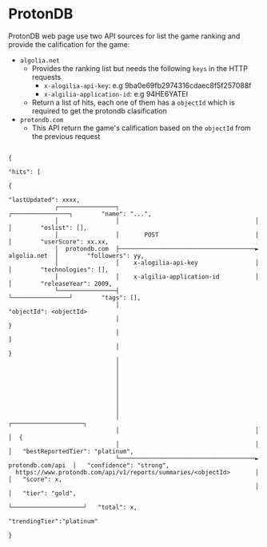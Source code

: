 # ProtonDB

ProtonDB web page use two API sources for list the game ranking and provide the calification for the game:

- `algolia.net`
    - Provides the ranking list but needs the following `keys` in the HTTP requests
      -  `x-alogilia-api-key`: e.g 9ba0e69fb2974316cdaec8f5f257088f
      -  `x-algilia-application-id`: e.g 94HE6YATEI
    - Return a list of hits, each one of them has a `objectId` which is required to get the protondb clasification
- `protondb.com`
    - This API return the game's calification based on the `objectId` from the previous request

```
                                                                                           {
                                                                                            "hits": [
                                                                                              {
                                                                                               "lastUpdated": xxxx,
             ┌────────────────┐                                      ┌────────────────┐        "name": "...",
             │                │                                      │                │        "oslist": [],
             │                │       POST                           │                │        "userScore": xx.xx,
             │  protondb.com  ├──────────────────────────────────────►   algolia.net  │        "followers": yy,
             │                │    x-alogilia-api-key                │                │        "technologies": [],
             │                │    x-algilia-application-id          │                │        "releaseYear": 2009,
             └────────────────┤                                      └────────────────┘        "tags": [],
                              │                                                                "objectId": <objectId>
                              │                                                               }
                              │                                                             ]
                              │                                                            }
                              │
                              │
                              │
                              │
                              │
                              │
                              │
                              │
                              │                                      ┌────────────────────┐
                              │                                      │                    │  {
                              │                                      │                    │   "bestReportedTier": "platinum",
                              └──────────────────────────────────────►  protondb.com/api  │   "confidence": "strong",
  https://www.protondb.com/api/v1/reports/summaries/<objectId>       │                    │   "score": x,
                                                                     │                    │   "tier": "gold",
                                                                     └────────────────────┘   "total": x,
                                                                                              "trendingTier":"platinum"
                                                                                             }
```

<!-- ## Algolia Query
fetch("https://94he6yatei-dsn.algolia.net/1/indexes/steamdb/query", {
  "headers": {
    "accept": "*/*",
    "accept-language": "en-US,en;q=0.9",
    "content-type": "application/x-www-form-urlencoded",
    "sec-ch-ua": "\"Chromium\";v=\"110\", \"Not A(Brand\";v=\"24\", \"Brave\";v=\"110\"",
    "sec-ch-ua-mobile": "?0",
    "sec-ch-ua-platform": "\"Linux\"",
    "sec-fetch-dest": "empty",
    "sec-fetch-mode": "cors",
    "sec-fetch-site": "cross-site",
    "sec-gpc": "1",
    "x-algolia-api-key": "9ba0e69fb2974316cdaec8f5f257088f",
    "x-algolia-application-id": "94HE6YATEI",
    "Referer": "https://www.protondb.com/",
    "Referrer-Policy": "strict-origin-when-cross-origin"
  },
  "body": "{\"query\":\"fifaç\",\"attributesToHighlight\":[],\"attributesToSnippet\":[],\"facets\":[\"tags\"],\"facetFilters\":[[\"appType:Game\"]],\"hitsPerPage\":50,\"attributesToRetrieve\":[\"lastUpdated\",\"name\",\"objectID\",\"followers\",\"oslist\",\"releaseYear\",\"tags\",\"technologies\",\"userScore\"],\"page\":0}",
  "method": "POST"
});

Min request for http call
curl 'https://94he6yatei-dsn.algolia.net/1/indexes/steamdb/query' \
  -H 'Accept: */*' \
  -H 'Accept-Language: en-US,en;q=0.5' \
  -H 'Connection: keep-alive' \
  -H 'Origin: https://www.protondb.com' \
  -H 'Referer: https://www.protondb.com/' \
  -H 'content-type: application/x-www-form-urlencoded' \
  -H 'x-algolia-api-key: 9ba0e69fb2974316cdaec8f5f257088f' \
  -H 'x-algolia-application-id: 94HE6YATEI' \
  --data-raw '{"query":"acu","attributesToHighlight":[],"attributesToSnippet":[],"facets":["tags"],"facetFilters":[["appType:Game"]],"hitsPerPage":50,"attributesToRetrieve":["lastUpdated","name","objectID","followers","oslist","releaseYear","tags","technologies","userScore"],"page":0}' \
  --compressed

curl 'https://94he6yatei-dsn.algolia.net/1/indexes/*/queries?x-algolia-agent=Algolia%20for%20JavaScript%20(4.14.3)%3B%20Browser%20(lite)%3B%20instantsearch.js%20(4.51.1)%3B%20JS%20Helper%20(3.11.3)&x-algolia-api-key=473ed43952f78955d6cf0ea73bc6cc63&x-algolia-application-id=94HE6YATEI' \
  -H 'Accept: */*' \
  -H 'Accept-Language: en-US,en;q=0.8' \
  -H 'Connection: keep-alive' \
  -H 'Origin: https://steamdb.info' \
  -H 'Referer: https://steamdb.info/' \
  -H 'Sec-Fetch-Dest: empty' \
  -H 'Sec-Fetch-Mode: cors' \
  -H 'Sec-Fetch-Site: cross-site' \
  -H 'Sec-GPC: 1' \
  -H 'User-Agent: Mozilla/5.0 (X11; Linux x86_64) AppleWebKit/537.36 (KHTML, like Gecko) Chrome/110.0.0.0 Safari/537.36' \
  -H 'content-type: application/x-www-form-urlencoded' \
  -H 'sec-ch-ua: "Chromium";v="110", "Not A(Brand";v="24", "Brave";v="110"' \
  -H 'sec-ch-ua-mobile: ?0' \
  -H 'sec-ch-ua-platform: "Linux"' \
  --data-raw '{"requests":[{"indexName":"steamdb","params":"attributesToHighlight=%5B%22name%22%5D&attributesToRetrieve=%5B%22lastUpdated%22%2C%22name%22%2C%22oslist%22%2C%22price_us%22%2C%22releaseYear%22%2C%22userScore%22%5D&facets=%5B%22tags%22%2C%22multiplayerCategories%22%2C%22categories%22%2C%22vrCategories%22%2C%22languages%22%2C%22languagesAudio%22%2C%22languagesSubtitles%22%2C%22technologies%22%2C%22appType%22%2C%22userScore%22%2C%22oslist%22%2C%22developer%22%2C%22publisher%22%2C%22price_us%22%2C%22releaseYear%22%5D&highlightPostTag=__%2Fais-highlight__&highlightPreTag=__ais-highlight__&hitsPerPage=40&maxValuesPerFacet=200&page=0&query=gta&tagFilters="}]}' \
  --compressed

curl 'https://94he6yatei-dsn.algolia.net/1/indexes/steamdb/query?x-algolia-agent=Algolia%20for%20JavaScript%20(4.13.0)%3B%20Browser' \
  -H 'Accept: */*' \
  -H 'Accept-Language: en-US,en;q=0.7' \
  -H 'Connection: keep-alive' \
  -H 'Origin: https://www.protondb.com' \
  -H 'Referer: https://www.protondb.com/' \
  -H 'Sec-Fetch-Dest: empty' \
  -H 'Sec-Fetch-Mode: cors' \
  -H 'Sec-Fetch-Site: cross-site' \
  -H 'Sec-GPC: 1' \
  -H 'User-Agent: Mozilla/5.0 (X11; Linux x86_64) AppleWebKit/537.36 (KHTML, like Gecko) Chrome/110.0.0.0 Safari/537.36' \
  -H 'content-type: application/x-www-form-urlencoded' \
  -H 'sec-ch-ua: "Chromium";v="110", "Not A(Brand";v="24", "Brave";v="110"' \
  -H 'sec-ch-ua-mobile: ?0' \
  -H 'sec-ch-ua-platform: "Linux"' \
  -H 'x-algolia-api-key: 9ba0e69fb2974316cdaec8f5f257088f' \
  -H 'x-algolia-application-id: 94HE6YATEI' \
  --data-raw '{"query":"gta","attributesToHighlight":[],"attributesToSnippet":[],"facets":["tags"],"facetFilters":[["appType:Game"]],"hitsPerPage":50,"attributesToRetrieve":["lastUpdated","name","objectID","followers","oslist","releaseYear","tags","technologies","userScore"],"page":0}' \
  --compressed

Get ObjectID


## Protondb Query
https://www.protondb.com/api/v1/reports/summaries/802020.json

  curl 'https://www.protondb.com/api/v1/reports/summaries/1486440.json' \
  -H 'authority: www.protondb.com' \
  -H 'accept: */*' \
  -H 'accept-language: en-US,en;q=0.8' \
  -H 'referer: https://www.protondb.com/search?q=count' \
  --compressed
-->

